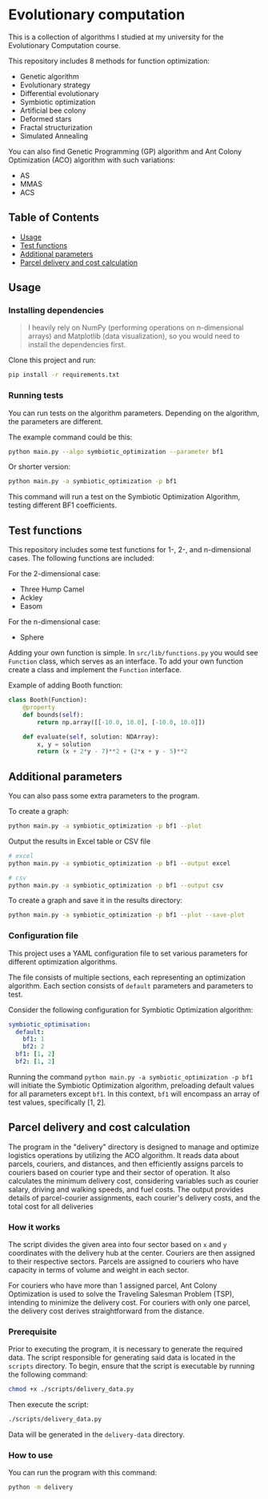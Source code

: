 # Evolutionary computation

This is a collection of algorithms I studied at my university for the Evolutionary Computation course.

This repository includes 8 methods for function optimization:

- Genetic algorithm
- Evolutionary strategy
- Differential evolutionary
- Symbiotic optimization
- Artificial bee colony
- Deformed stars
- Fractal structurization
- Simulated Annealing

You can also find Genetic Programming (GP) algorithm and Ant Colony Optimization (ACO) algorithm with such variations:

- AS
- MMAS
- ACS

## Table of Contents

- [Usage](#usage)
- [Test functions](#test-functions)
- [Additional parameters](#additional-parameters)
- [Parcel delivery and cost calculation](#parcel-delivery-and-cost-calculation)

## Usage

### Installing dependencies

> I heavily rely on NumPy (performing operations on n-dimensional arrays) and Matplotlib (data visualization), so you would need to install the dependencies first.

Clone this project and run:

```sh
pip install -r requirements.txt
```

### Running tests

You can run tests on the algorithm parameters. Depending on the algorithm, the parameters are different.

The example command could be this:

```sh
python main.py --algo symbiotic_optimization --parameter bf1
```

Or shorter version:

```sh
python main.py -a symbiotic_optimization -p bf1
```

This command will run a test on the Symbiotic Optimization Algorithm, testing different BF1 coefficients.

## Test functions

This repository includes some test functions for 1-, 2-, and n-dimensional cases. The following functions are included:

For the 2-dimensional case:

- Three Hump Camel
- Ackley
- Easom

For the n-dimensional case:

- Sphere

Adding your own function is simple. In `src/lib/functions.py` you would see `Function` class, which serves as an interface.
To add your own function create a class and implement the `Function` interface.

Example of adding Booth function:

```py
class Booth(Function):
    @property
    def bounds(self):
        return np.array([[-10.0, 10.0], [-10.0, 10.0]])

    def evaluate(self, solution: NDArray):
        x, y = solution
        return (x + 2*y - 7)**2 + (2*x + y - 5)**2
```

## Additional parameters

You can also pass some extra parameters to the program.

To create a graph:

```sh
python main.py -a symbiotic_optimization -p bf1 --plot
```

Output the results in Excel table or CSV file

```sh
# excel
python main.py -a symbiotic_optimization -p bf1 --output excel

# csv
python main.py -a symbiotic_optimization -p bf1 --output csv
```

To create a graph and save it in the results directory:

```sh
python main.py -a symbiotic_optimization -p bf1 --plot --save-plot
```

### Configuration file

This project uses a YAML configuration file to set various parameters for different optimization algorithms.

The file consists of multiple sections, each representing an optimization algorithm.
Each section consists of `default` parameters and parameters to test.

Consider the following configuration for Symbiotic Optimization algorithm:

```yaml
symbiotic_optimisation:
  default:
    bf1: 1
    bf2: 2
  bf1: [1, 2]
  bf2: [1, 2]
```

Running the command `python main.py -a symbiotic_optimization -p bf1` will initiate the
Symbiotic Optimization algorithm, preloading default values for all parameters except `bf1`.
In this context, `bf1` will encompass an array of test values, specifically [1, 2].

## Parcel delivery and cost calculation

The program in the "delivery" directory is designed to manage and optimize logistics operations
by utilizing the ACO algorithm. It reads data about parcels, couriers, and distances,
and then efficiently assigns parcels to couriers based on courier type and their sector of operation. It also
calculates the minimum delivery cost, considering variables such as courier salary, driving and
walking speeds, and fuel costs. The output provides details of parcel-courier assignments, each courier's delivery
costs, and the total cost for all deliveries

### How it works

The script divides the given area into four sector based on `x` and `y` coordinates with the delivery hub
at the center. Couriers are then assigned to their respective sectors. Parcels are assigned to couriers who have
capacity in terms of volume and weight in each sector.

For couriers who have more than 1 assigned parcel, Ant Colony Optimization is used to solve the
Traveling Salesman Problem (TSP), intending to minimize the delivery cost. For couriers with only
one parcel, the delivery cost derives straightforward from the distance.

### Prerequisite

Prior to executing the program, it is necessary to generate the required data.
The script responsible for generating said data is located in the `scripts` directory.
To begin, ensure that the script is executable by running the following command:

```sh
chmod +x ./scripts/delivery_data.py
```

Then execute the script:

```sh
./scripts/delivery_data.py
```

Data will be generated in the `delivery-data` directory.

### How to use

You can run the program with this command:

```sh
python -m delivery
```
